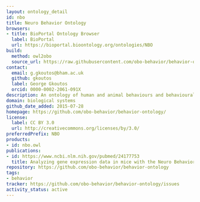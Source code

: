 ```yaml
---
layout: ontology_detail
id: nbo
title: Neuro Behavior Ontology
browsers:
- title: BioPortal Ontology Browser
  label: BioPortal
  url: https://bioportal.bioontology.org/ontologies/NBO
build:
  method: owl2obo
  source_url: https://raw.githubusercontent.com/obo-behavior/behavior-ontology/master/nbo.owl
contact:
  email: g.gkoutos@bham.ac.uk
  github: gkoutos
  label: George Gkoutos
  orcid: 0000-0002-2061-091X
description: An ontology of human and animal behaviours and behavioural phenotypes
domain: biological systems
github_date_added: 2015-07-28
homepage: https://github.com/obo-behavior/behavior-ontology/
license:
  label: CC BY 3.0
  url: http://creativecommons.org/licenses/by/3.0/
preferredPrefix: NBO
products:
- id: nbo.owl
publications:
- id: https://www.ncbi.nlm.nih.gov/pubmed/24177753
  title: Analyzing gene expression data in mice with the Neuro Behavior Ontology
repository: https://github.com/obo-behavior/behavior-ontology
tags:
- behavior
tracker: https://github.com/obo-behavior/behavior-ontology/issues
activity_status: active
---
```

